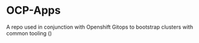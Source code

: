 # OCP-Apps

A repo used in conjunction with Openshift Gitops to bootstrap clusters with common tooling ()